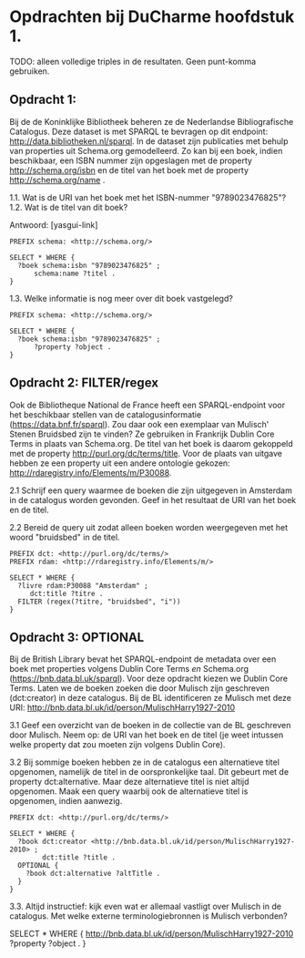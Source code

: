 # Opdrachten bij DuCharme hoofdstuk 1.
TODO: alleen volledige triples in de resultaten. Geen punt-komma gebruiken.

## Opdracht 1: 
Bij de de Koninklijke Bibliotheek beheren ze de Nederlandse Bibliografische Catalogus. Deze dataset is met SPARQL te bevragen op dit endpoint: http://data.bibliotheken.nl/sparql. In de dataset zijn publicaties met behulp van properties uit Schema.org gemodelleerd. Zo kan bij een boek, indien beschikbaar, een ISBN nummer zijn opgeslagen met de property http://schema.org/isbn en de titel van het boek met de property http://schema.org/name .

1.1. Wat is de URI van het boek met het ISBN-nummer "9789023476825"?
1.2. Wat is de titel van dit boek?

Antwoord: [yasgui-link]
```
PREFIX schema: <http://schema.org/>

SELECT * WHERE {
  ?boek schema:isbn "9789023476825" ;
      schema:name ?titel .
}
```
1.3. Welke informatie is nog meer over dit boek vastgelegd?

```
PREFIX schema: <http://schema.org/>

SELECT * WHERE {
  ?boek schema:isbn "9789023476825" ;
      ?property ?object .
}
```

## Opdracht 2: FILTER/regex
Ook de Bibliotheque National de France heeft een SPARQL-endpoint voor het beschikbaar stellen van de catalogusinformatie (https://data.bnf.fr/sparql). Zou daar ook een exemplaar van Mulisch' Stenen Bruidsbed zijn te vinden? Ze gebruiken in Frankrijk Dublin Core Terms in plaats van Schema.org. De titel van het boek is daarom gekoppeld met de property <http://purl.org/dc/terms/title>. Voor de plaats van uitgave hebben ze een property uit een andere ontologie gekozen: <http://rdaregistry.info/Elements/m/P30088>.

2.1 Schrijf een query waarmee de boeken die zijn uitgegeven in Amsterdam in de catalogus worden gevonden. Geef in het resultaat de URI van het boek en de titel.

2.2 Bereid de query uit zodat alleen boeken worden weergegeven met het woord "bruidsbed" in de titel.


```
PREFIX dct: <http://purl.org/dc/terms/>
PREFIX rdam: <http://rdaregistry.info/Elements/m/>

SELECT * WHERE {
  ?livre rdam:P30088 "Amsterdam" ;
     dct:title ?titre .
  FILTER (regex(?titre, "bruidsbed", "i"))
} 
```

## Opdracht 3: OPTIONAL
Bij de British Library bevat het SPARQL-endpoint de metadata over een boek met properties volgens Dublin Core Terms *en* Schema.org (https://bnb.data.bl.uk/sparql). Voor deze opdracht kiezen we Dublin Core Terms. Laten we de boeken zoeken die door Mulisch zijn geschreven (dct:creator) in deze catalogus. Bij de BL identificeren ze Mulisch met deze URI: <http://bnb.data.bl.uk/id/person/MulischHarry1927-2010>

3.1 
Geef een overzicht van de boeken in de collectie van de BL geschreven door Mulisch. Neem op: de URI van het boek en de titel (je weet intussen welke property dat zou moeten zijn volgens Dublin Core).

3.2
Bij sommige boeken hebben ze in de catalogus een alternatieve titel opgenomen, namelijk de titel in de oorspronkelijke taal. Dit gebeurt met de property dct:alternative. Maar deze alternatieve titel is niet altijd opgenomen. Maak een query waarbij ook de alternatieve titel is opgenomen, indien aanwezig.

```
PREFIX dct: <http://purl.org/dc/terms/>

SELECT * WHERE {
  ?book dct:creator <http://bnb.data.bl.uk/id/person/MulischHarry1927-2010> ;
        dct:title ?title .
  OPTIONAL {
    ?book dct:alternative ?altTitle .
  }
}
```

3.3. 
Altijd instructief: kijk even wat er allemaal vastligt over Mulisch in de catalogus. Met welke externe terminologiebronnen is Mulisch verbonden?

SELECT * WHERE {
  <http://bnb.data.bl.uk/id/person/MulischHarry1927-2010> ?property ?object .
}


